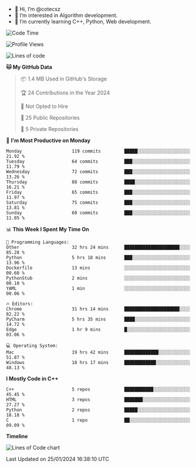 - 👋 Hi, I’m @cotecsz
- 👀 I’m interested in Algorithm development.
- 🌱 I’m currently learning C++, Python, Web development.

<!---
cotecsz/cotecsz is a ✨ special ✨ repository because its `README.md` (this file) appears on your GitHub profile.
You can click the Preview link to take a look at your changes.
--->

<!--START_SECTION:waka-->
![Code Time](http://img.shields.io/badge/Code%20Time-426%20hrs%2051%20mins-blue)

![Profile Views](http://img.shields.io/badge/Profile%20Views-0-blue)

![Lines of code](https://img.shields.io/badge/From%20Hello%20World%20I%27ve%20Written-1.2%20million%20lines%20of%20code-blue)

**🐱 My GitHub Data** 

> 📦 1.4 MB Used in GitHub's Storage 
 > 
> 🏆 24 Contributions in the Year 2024
 > 
> 🚫 Not Opted to Hire
 > 
> 📜 25 Public Repositories 
 > 
> 🔑 5 Private Repositories 
 > 
📅 **I'm Most Productive on Monday** 

```text
Monday                   119 commits         █████░░░░░░░░░░░░░░░░░░░░   21.92 % 
Tuesday                  64 commits          ███░░░░░░░░░░░░░░░░░░░░░░   11.79 % 
Wednesday                72 commits          ███░░░░░░░░░░░░░░░░░░░░░░   13.26 % 
Thursday                 88 commits          ████░░░░░░░░░░░░░░░░░░░░░   16.21 % 
Friday                   65 commits          ███░░░░░░░░░░░░░░░░░░░░░░   11.97 % 
Saturday                 75 commits          ███░░░░░░░░░░░░░░░░░░░░░░   13.81 % 
Sunday                   60 commits          ███░░░░░░░░░░░░░░░░░░░░░░   11.05 % 
```


📊 **This Week I Spent My Time On** 

```text
💬 Programming Languages: 
Other                    32 hrs 24 mins      █████████████████████░░░░   85.28 % 
Python                   5 hrs 18 mins       ███░░░░░░░░░░░░░░░░░░░░░░   13.96 % 
Dockerfile               13 mins             ░░░░░░░░░░░░░░░░░░░░░░░░░   00.60 % 
PythonStub               2 mins              ░░░░░░░░░░░░░░░░░░░░░░░░░   00.10 % 
YAML                     1 min               ░░░░░░░░░░░░░░░░░░░░░░░░░   00.06 % 

🔥 Editors: 
Chrome                   31 hrs 14 mins      █████████████████████░░░░   82.22 % 
PyCharm                  5 hrs 35 mins       ████░░░░░░░░░░░░░░░░░░░░░   14.72 % 
Edge                     1 hr 9 mins         █░░░░░░░░░░░░░░░░░░░░░░░░   03.06 % 

💻 Operating System: 
Mac                      19 hrs 42 mins      █████████████░░░░░░░░░░░░   51.87 % 
Windows                  18 hrs 17 mins      ████████████░░░░░░░░░░░░░   48.13 % 
```

**I Mostly Code in C++** 

```text
C++                      5 repos             ███████████░░░░░░░░░░░░░░   45.45 % 
HTML                     3 repos             ███████░░░░░░░░░░░░░░░░░░   27.27 % 
Python                   2 repos             █████░░░░░░░░░░░░░░░░░░░░   18.18 % 
C                        1 repo              ██░░░░░░░░░░░░░░░░░░░░░░░   09.09 % 
```



**Timeline**

![Lines of Code chart](https://raw.githubusercontent.com/cotecsz/cotecsz/master/assets/bar_graph.png)


 Last Updated on 25/01/2024 16:38:10 UTC
<!--END_SECTION:waka-->
